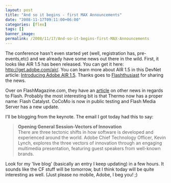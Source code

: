 ```yaml
---
layout: post
title: "And so it begins - first MAX Announcements"
date: "2008-11-17T09:11:00+06:00"
categories: [flex]
tags: []
banner_image: 
permalink: /2008/11/17/And-so-it-begins-first-MAX-Announcements
---
```


The conference hasn't even started yet (well, registration has, pre-events,etc) and we already have some news out there in the wild. First, it looks like AIR 1.5 has been released. You can get it here: <a href="http://get.adobe.com/air/">http://get.adobe.com/air/</a>. You can learn more about AIR 1.5 in this DevNet article: <a href="http://www.adobe.com/devnet/logged_in/rchristensen_lpolanco_air_1.5.html">Introducing Adobe AIR 1.5</a>. Thanks goes to <a href="http://flashthusiast.com">Flashthusiast</a> for sharing the news.

Over on FlashMagazine.com, they have an <a href="http://www.flashmagazine.com/news/detail/first_news_from_max/">article</a> on other news in regards to Flash. Probably the most interesting bit is that Thermo now has a proper name: Flash Catalyst. CoCoMo is now in public testing and Flash Media Server has a new update.

I'll be blogging from the keynote. The email I got today had this to say:

<blockquote>
<p>
<b>Opening General Session-Vectors of Innovation</b><br>
There are three tectonic shifts in how software is developed and experienced around the world. Adobe Chief Technology Officer, Kevin Lynch, explores the three vectors of innovation through an engaging multimedia presentation, featuring guest speakers from well-known brands.
</p>
</blockquote>

Look for my 'live blog' (basically an entry I keep updating) in a few hours. It sounds like the CF stuff will be tomorrow, but I think today will be quite interesting as well. (Just please no mobile, Adobe, I beg you! ;)